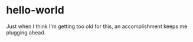 # hello-world
Just when I think I'm getting too old for this, an accomplishment keeps me plugging ahead.
